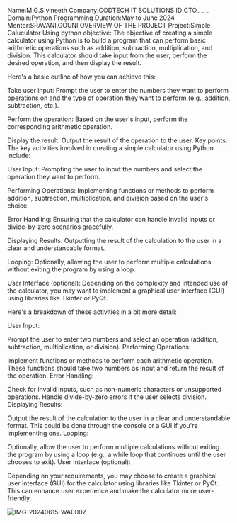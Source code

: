 Name:M.G.S.vineeth
Company:CODTECH IT SOLUTIONS
ID:CTO_ _ _
Domain:Python Programming
Duration:May to June 2024
Mentor:SRAVANI.GOUNI
OVERVIEW OF THE PROJECT
Project:Simple Caluculator Using python
objective: The objective of creating a simple calculator using Python is to build a program that can perform basic arithmetic operations such as addition, subtraction, multiplication, and division. This calculator should take input from the user, perform the desired operation, and then display the result.

Here's a basic outline of how you can achieve this:

Take user input: Prompt the user to enter the numbers they want to perform operations on and the type of operation they want to perform (e.g., addition, subtraction, etc.).

Perform the operation: Based on the user's input, perform the corresponding arithmetic operation.

Display the result: Output the result of the operation to the user.
Key points: The key activities involved in creating a simple calculator using Python include:

User Input: Prompting the user to input the numbers and select the operation they want to perform.

Performing Operations: Implementing functions or methods to perform addition, subtraction, multiplication, and division based on the user's choice.

Error Handling: Ensuring that the calculator can handle invalid inputs or divide-by-zero scenarios gracefully.

Displaying Results: Outputting the result of the calculation to the user in a clear and understandable format.

Looping: Optionally, allowing the user to perform multiple calculations without exiting the program by using a loop.

User Interface (optional): Depending on the complexity and intended use of the calculator, you may want to implement a graphical user interface (GUI) using libraries like Tkinter or PyQt.

Here's a breakdown of these activities in a bit more detail:

User Input:

Prompt the user to enter two numbers and select an operation (addition, subtraction, multiplication, or division).
Performing Operations:

Implement functions or methods to perform each arithmetic operation. These functions should take two numbers as input and return the result of the operation.
Error Handling:

Check for invalid inputs, such as non-numeric characters or unsupported operations.
Handle divide-by-zero errors if the user selects division.
Displaying Results:

Output the result of the calculation to the user in a clear and understandable format. This could be done through the console or a GUI if you're implementing one.
Looping:

Optionally, allow the user to perform multiple calculations without exiting the program by using a loop (e.g., a while loop that continues until the user chooses to exit).
User Interface (optional):

Depending on your requirements, you may choose to create a graphical user interface (GUI) for the calculator using libraries like Tkinter or PyQt. This can enhance user experience and make the calculator more user-friendly.



![IMG-20240615-WA0007](https://github.com/Vineethmitta01/Codtech-task1/assets/168459771/78f78845-6ec7-4448-b43a-d5cc83be774d)

